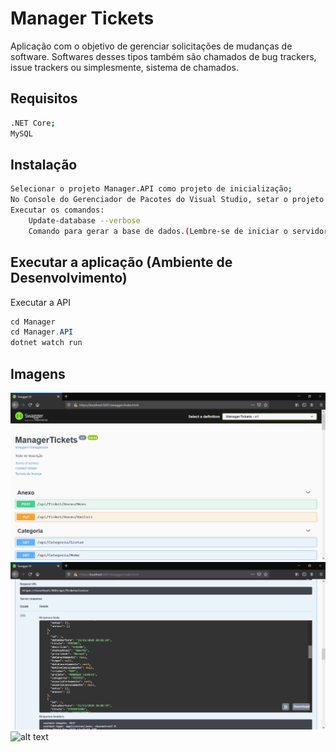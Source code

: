 # Manager Tickets

Aplicação com o objetivo de gerenciar solicitações de mudanças de software. Softwares desses tipos também são chamados de bug trackers,
issue trackers ou simplesmente, sistema de chamados.


## Requisitos

``` bash
.NET Core;
MySQL
```

## Instalação

``` bash
Selecionar o projeto Manager.API como projeto de inicialização;
No Console do Gerenciador de Pacotes do Visual Studio, setar o projeto padrão: Manager.Infra.Data
Executar os comandos:
	Update-database --verbose
	Comando para gerar a base de dados.(Lembre-se de iniciar o servidor do MySQL)
```


## Executar a aplicação (Ambiente de Desenvolvimento)

Executar a API
```cs
cd Manager
cd Manager.API
dotnet watch run

```


## Imagens
![alt text](https://github.com/WillianMz/Manager/blob/master/Docs/Imagens/Swagger.png)
![alt text](https://github.com/WillianMz/Manager/blob/master/Docs/Imagens/Resposta.png)
![alt text](hhttps://github.com/WillianMz/Manager/blob/master/Docs/Imagens/Schemas.png)
